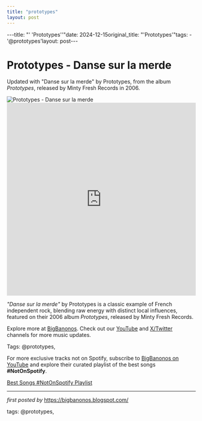 ```yaml
---
title: "prototypes"
layout: post
---
```

---title: "' 'Prototypes''"date: 2024-12-15original_title: "'Prototypes'"tags:  - '@prototypes'layout: post---<!-- Title of the Post --><h1 >Prototypes - Danse sur la merde</h1> <!-- Introductory Text --><p >Updated with "Danse sur la merde" by Prototypes, from the album *Prototypes*, released by Minty Fresh Records in 2006.</p> <!-- Featured Image --><div > <img src="https://m.media-amazon.com/images/I/41288SVWG1L._UF1000,1000_QL80_.jpg" alt="Prototypes - Danse sur la merde" /></div> <!-- YouTube Video Embed --><div > <iframe width="100%" height="514" src="https://www.youtube.com/embed/GAJq-BkJFY4" title="Prototypes - Danse sur la merde" frameborder="0" allow="accelerometer; autoplay; clipboard-write; encrypted-media; gyroscope; picture-in-picture; web-share" referrerpolicy="strict-origin-when-cross-origin" allowfullscreen></iframe></div> <!-- Song Information --><div > <p><em>"Danse sur la merde"</em> by Prototypes is a classic example of French independent rock, blending raw energy with distinct local influences, featured on their 2006 album *Prototypes*, released by Minty Fresh Records.</p></div> <!-- Footer Links --><div > <p>Explore more at <a href="https://bigbanonos.blogspot.com/" target="_blank">BigBanonos</a>. Check out our <a href="https://www.youtube.com/@BigBanonos" target="_blank">YouTube</a> and <a href="https://x.com/bigbanonos" target="_blank">X/Twitter</a> channels for more music updates.</p></div> <!-- Tags --><p >Tags: @prototypes,</p><!--Subscribe and Playlist Links--><div>    <p>For more exclusive tracks not on Spotify, subscribe to <a href="https://www.youtube.com/@BigBanonos" target="_blank">BigBanonos on YouTube</a> and explore their curated playlist of the best songs <strong>#NotOnSpotify</strong>.</p>    <p><a href="https://www.youtube.com/playlist?list=PLtuNtuTatqI0kFahUCbtbfenC_ET5O_tr" target="_blank">Best Songs #NotOnSpotify Playlist<br /></a></p></div><hr /><p><em>first posted by</em> <a href="https://bigbanonos.blogspot.com/" rel="noopener" target="_new">https://bigbanonos.blogspot.com/</a></p><p>tags: @prototypes,</p>